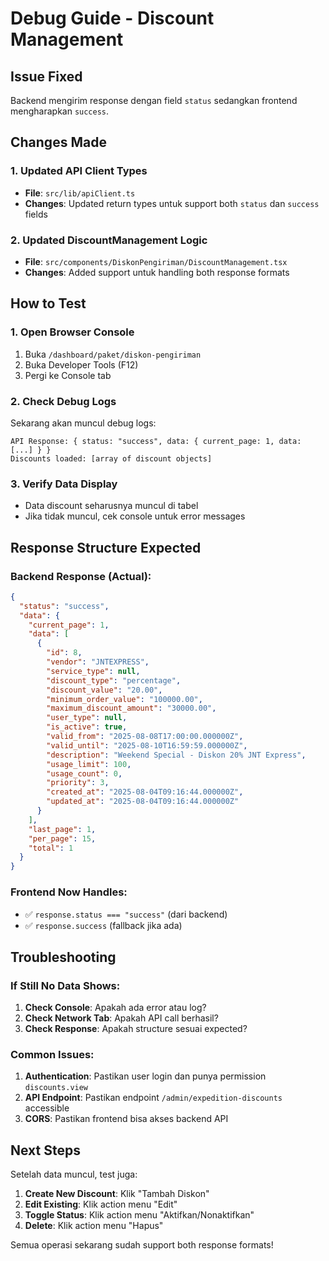 # Debug Guide - Discount Management

## Issue Fixed

Backend mengirim response dengan field `status` sedangkan frontend mengharapkan `success`.

## Changes Made

### 1. Updated API Client Types

- **File**: `src/lib/apiClient.ts`
- **Changes**: Updated return types untuk support both `status` dan `success` fields

### 2. Updated DiscountManagement Logic

- **File**: `src/components/DiskonPengiriman/DiscountManagement.tsx`
- **Changes**: Added support untuk handling both response formats

## How to Test

### 1. Open Browser Console

1. Buka `/dashboard/paket/diskon-pengiriman`
2. Buka Developer Tools (F12)
3. Pergi ke Console tab

### 2. Check Debug Logs

Sekarang akan muncul debug logs:

```
API Response: { status: "success", data: { current_page: 1, data: [...] } }
Discounts loaded: [array of discount objects]
```

### 3. Verify Data Display

- Data discount seharusnya muncul di tabel
- Jika tidak muncul, cek console untuk error messages

## Response Structure Expected

### Backend Response (Actual):

```json
{
  "status": "success",
  "data": {
    "current_page": 1,
    "data": [
      {
        "id": 8,
        "vendor": "JNTEXPRESS",
        "service_type": null,
        "discount_type": "percentage",
        "discount_value": "20.00",
        "minimum_order_value": "100000.00",
        "maximum_discount_amount": "30000.00",
        "user_type": null,
        "is_active": true,
        "valid_from": "2025-08-08T17:00:00.000000Z",
        "valid_until": "2025-08-10T16:59:59.000000Z",
        "description": "Weekend Special - Diskon 20% JNT Express",
        "usage_limit": 100,
        "usage_count": 0,
        "priority": 3,
        "created_at": "2025-08-04T09:16:44.000000Z",
        "updated_at": "2025-08-04T09:16:44.000000Z"
      }
    ],
    "last_page": 1,
    "per_page": 15,
    "total": 1
  }
}
```

### Frontend Now Handles:

- ✅ `response.status === "success"` (dari backend)
- ✅ `response.success` (fallback jika ada)

## Troubleshooting

### If Still No Data Shows:

1. **Check Console**: Apakah ada error atau log?
2. **Check Network Tab**: Apakah API call berhasil?
3. **Check Response**: Apakah structure sesuai expected?

### Common Issues:

1. **Authentication**: Pastikan user login dan punya permission `discounts.view`
2. **API Endpoint**: Pastikan endpoint `/admin/expedition-discounts` accessible
3. **CORS**: Pastikan frontend bisa akses backend API

## Next Steps

Setelah data muncul, test juga:

1. **Create New Discount**: Klik "Tambah Diskon"
2. **Edit Existing**: Klik action menu "Edit"
3. **Toggle Status**: Klik action menu "Aktifkan/Nonaktifkan"
4. **Delete**: Klik action menu "Hapus"

Semua operasi sekarang sudah support both response formats!

